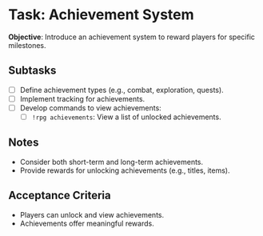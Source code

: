 # Task: Achievement System

**Objective**: Introduce an achievement system to reward players for specific milestones.

## Subtasks

- [ ] Define achievement types (e.g., combat, exploration, quests).
- [ ] Implement tracking for achievements.
- [ ] Develop commands to view achievements:
    - [ ] `!rpg achievements`: View a list of unlocked achievements.

## Notes

- Consider both short-term and long-term achievements.
- Provide rewards for unlocking achievements (e.g., titles, items).

## Acceptance Criteria

- Players can unlock and view achievements.
- Achievements offer meaningful rewards.